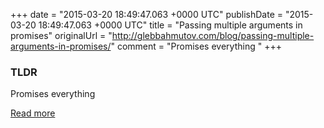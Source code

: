 +++
date = "2015-03-20 18:49:47.063 +0000 UTC"
publishDate = "2015-03-20 18:49:47.063 +0000 UTC"
title = "Passing multiple arguments in promises"
originalUrl = "http://glebbahmutov.com/blog/passing-multiple-arguments-in-promises/"
comment = "Promises everything "
+++

### TLDR

Promises everything 

[Read more](http://glebbahmutov.com/blog/passing-multiple-arguments-in-promises/)
